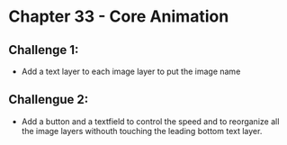 # Chapter 33 - Core Animation

## Challenge 1:
- Add a text layer to each image layer to put the image name

## Challengue 2:
- Add a button and a textfield to control the speed and to reorganize all the image layers withouth touching the 
  leading bottom text layer.
